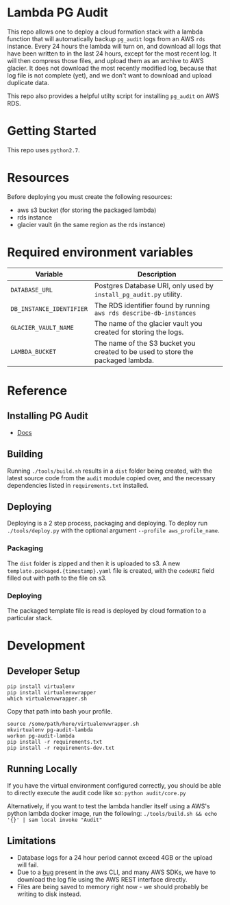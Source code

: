 # Lambda PG Audit

This repo allows one to deploy a cloud formation stack with a lambda function that will automatically backup `pg_audit` logs from an AWS `rds` instance. Every 24 hours the lambda will turn on, and download all logs that have been written to in the last 24 hours, except for the most recent log. It will then compress those files, and upload them as an archive to AWS glacier. It does not download the most recently modified log, because that log file is not complete (yet), and we don't want to download and upload duplicate data.

This repo also provides a helpful utilty script for installing `pg_audit` on AWS RDS.

# Getting Started
This repo uses `python2.7`.

# Resources
Before deploying you must create the following resources:
- aws s3 bucket (for storing the packaged lambda)
- rds instance
- glacier vault (in the same region as the rds instance)

# Required environment variables
| Variable | Description |
| --- | --- |
| `DATABASE_URL` | Postgres Database URI, only used by `install_pg_audit.py` utility. |
| `DB_INSTANCE_IDENTIFIER` | The RDS identifier found by running `aws rds describe-db-instances` |
| `GLACIER_VAULT_NAME` | The name of the glacier vault you created for storing the logs. |
| `LAMBDA_BUCKET` | The name of the S3 bucket you created to be used to store the packaged lambda. |


# Reference

## Installing PG Audit
- [Docs](/docs/pg_audit_setup)

## Building
Running `./tools/build.sh` results in a `dist` folder being created, with the latest source code from the `audit` module copied over, and the necessary dependencies listed in `requirements.txt` installed.

## Deploying
Deploying is a 2 step process, packaging and deploying.
To deploy run `./tools/deploy.py` with the optional argument `--profile aws_profile_name`.

### Packaging
The `dist` folder is zipped and then it is uploaded to s3. A new `template.packaged.{timestamp}.yaml` file is created, with the `codeURI` field filled out with path to the file on s3.

### Deploying
The packaged template file is read is deployed by cloud formation to a particular stack.

# Development

## Developer Setup
```
pip install virtualenv
pip install virtualenvwrapper
which virtualenvwrapper.sh
```
Copy that path into bash your profile.
```
source /some/path/here/virtualenvwrapper.sh
mkvirtualenv pg-audit-lambda
workon pg-audit-lambda
pip install -r requirements.txt
pip install -r requirements-dev.txt
```

## Running Locally
If you have the virtual environment configured correctly, you should be able to directly execute the audit code like so:
`python audit/core.py`

Alternatively, if you want to test the lambda handler itself using a AWS's python lambda docker image, run the following:
`./tools/build.sh && echo '{}' | sam local invoke "Audit"`


## Limitations
- Database logs for a 24 hour period cannot exceed 4GB or the upload will fail.
- Due to a [bug](https://github.com/aws/aws-sdk-net/issues/921#issuecomment-381540115) present in the aws CLI, and many AWS SDKs, we have to download the log file using the AWS REST interface directly.
- Files are being saved to memory right now - we should probably be writing to disk instead.
